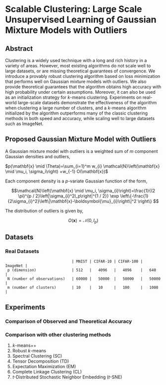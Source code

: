 # Scalable Clustering: Large Scale Unsupervised Learning of Gaussian Mixture Models with Outliers
## Abstract 
Clustering is a widely used technique with a long and rich history in a variety of areas. However, most existing algorithms do not scale well to large datasets, or are missing theoretical guarantees of convergence. We introduce a provably robust clustering algorithm based on loss minimization that performs well on Gaussian mixture models with outliers. We also provide theoretical guarantees that the algorithm obtains high accuracy with high probability under certain assumptions. Moreover, it can also be used as an initialization strategy for $k$-means clustering. 
Experiments on real-world large-scale datasets demonstrate the effectiveness of the algorithm when clustering a large number of clusters, and a $k$-means algorithm initialized by the algorithm outperforms many of the classic clustering methods in both speed and accuracy, while scaling well to large datasets such as ImageNet.
## Proposed Gaussian Mixture Model with Outliers

A Gaussian mixture model with outliers is a weighted sum of $m$ component Gaussian densities and outliers,

$p(\mathbf{x} \mid \Theta)=\sum_{i=1}^m w_{i} \mathcal{N}\left(\mathbf{x} \mid \mu_i, \sigma_i\right) +w_{-1} O(\mathbf{x})$

Each component density is a $p$-variate Gaussian function of the form,

$$\mathcal{N}\left(\mathbf{x} \mid \mu_i, \sigma_{i}\right)=\frac{1}{(2 \pi)^{p / 2}\left|\sigma_{i}^2I_p\right|^{1 / 2}} \exp \left\{-\frac{1}{2\sigma_{i}^2}\left\|\mathbf{x}-\boldsymbol{\mu}_{i}\right\|^2 \right\} $$

The distribution of outliers is given by,

$$ O(\mathbf{x})=\mathcal{N}(0,I_{p})$$
## Datasets

### Real Datasets
                                  | MNIST | CIFAR-10 | CIFAR-100 | ImageNet |
     p (dimension)                | 512   |   4096   |   4096    |   640    |
     N (number of observations)   | 60000 |   50000  |   50000   |   50000  |
     m (number of clusters)       | 10    |   10     |   100     |   1000   |

## Experiments
### Comparison of Observed and Theoretical Accuracy

### Comparison with other clustering methods
1. $k$-means++ 
2. Robust $k$-means
3. Spectral Clustering (SC) 
4. Tensor Decomposition (TD) 
5. Expectation Maximization (EM) 
6. Complete Linkage Clustering (CL) 
7. $t$-Distributed Stochastic Neighbor Embedding ($t$-SNE) 
